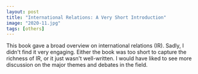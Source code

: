 ```yaml
---
layout: post
title: "International Relations: A Very Short Introduction"
image: "2020-11.jpg"
tags: [others]
---
```


This book gave a broad overview on international relations (IR). Sadly, I didn't find it very engaging. Either the book was too short to capture the richness of IR, or it just wasn't well-written. I would have liked to see more discussion on the major themes and debates in the field.